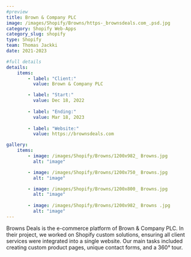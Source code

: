 ```yaml
---
#preview
title: Brown & Company PLC
image: /images/Shopify/Browns/https-_brownsdeals.com_.psd.jpg
category: Shopify Web-Apps
category_slug: shopify
type: Shopify
team: Thomas Jackki
date: 2021-2023

#full details
details:
    items:
        - label: "Client:"
          value: Brown & Company PLC

        - label: "Start:"
          value: Dec 18, 2022
        
        - label: "Ending:"
          value: Mar 18, 2023
        
        - label: "Website:"
          value: https://brownsdeals.com

gallery: 
    items:
        - image: /images/Shopify/Browns/1200x982_ Browns.jpg
          alt: "image"

        - image: /images/Shopify/Browns/1200x750_ Browns.jpg
          alt: "image"

        - image: /images/Shopify/Browns/1200x800_ Browns.jpg
          alt: "image"
        
        - image: /images/Shopify/Browns/1200x982_ Browns .jpg
          alt: "image"
---
```


Browns Deals is the e-commerce platform of Brown & Company PLC. In their project, we worked on Shopify custom solutions, ensuring all client services were integrated into a single website. Our main tasks included creating custom product pages, unique contact forms, and a 360° tour.
